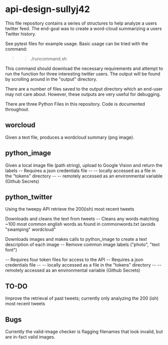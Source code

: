 # api-design-sullyj42
This file repository contains a series of structures to help analyze a users twitter feed. The end-goal was to create a word-cloud summarizing a users Twitter history.

See pytest files for example usage. Basic usage can be tried with the command: 
>> ./runcommand.sh

This command should download the necessary requirements and attempt to run the function for three interesting twitter users. The output will be found by scrolling around in the "output" directory. 

There are a number of files saved to the output directory which an end-user may not care about. However, these outputs are very useful for debugging.

There are three Python Files in this repository. Code is documented throughout. 

## worcloud
Given a text file, produces a wordcloud summary (png image). 

## python_image
Given a local image file (path string), upload to Google Vision and return the labels
-- Requires a json credentials file
-- -- locally accessed as a file in the "tokens" directory
-- -- remotely accessed as an environmental variable (Github Secrets)

## python_twitter
Using the tweepy API retrieve the 200(ish) most recent tweets

Downloads and cleans the text from tweets
-- Cleans any words matching ~100 most common english words as found in commonwords.txt (avoids "swamping" wordcloud"

Downloads images and makes calls to python_image to create a text description of each image
-- Remove common image labels ("photo", "text font")

-- Requires four token files for access to the API
-- Requires a json credentials file
-- -- locally accessed as a file in the "tokens" directory
-- -- remotely accessed as an environmental variable (Github Secrets)

## TO-DO
Improve the retrieval of past tweets; currently only analyzing the 200 (ish) most recent tweets

## Bugs
Currently the valid-image checker is flagging filenames that look invalid, but are in-fact valid images.

